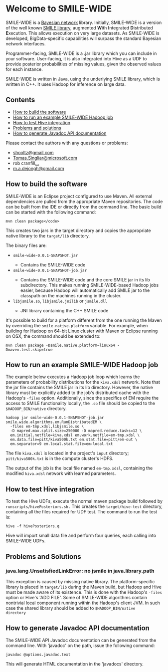 Welcome to SMILE-WIDE
======================

SMILE-WIDE is a <a href="http://en.wikipedia.org/wiki/Bayes_network">Bayesian network</a> library. 
Initially, SMILE-WIDE is a version of the well known <a href="http://genie.sis.pitt.edu">SMILE library</a>, 
augmented <b>W</b>ith <b>I</b>ntegrated <b>D</b>istributed <b>E</b>xecution. This allows execution on very
large datasets. As SMILE-WIDE is developed, BigData-specific capabilities will surpass the standard Bayesian network interfaces.

Programmer-facing, SMILE-WIDE is a .jar library which you can include in your software. 
User-facing, it is also integrated into Hive as a UDF to provide posterior probabilities 
of missing values, given the observed values for each instance.

SMILE-WIDE is written in Java, using the underlying SMILE library, which is written in C++. 
It uses Hadoop for inference on large data. 


Contents
--------

<ul>
    <li><a href="#how-to-build-the-software">How to build the software</a></li>
    <li><a href="#how-to-run-an-example-smile-wide-hadoop-job">How to run an example SMILE-WIDE Hadoop job</a></li>
    <li><a href="#how-to-test-hive-integration">How to test Hive integration</li>
	<li><a href="#problems-and-solutions">Problems and solutions</li>
    <li><a href="#how-to-generate-javadoc-api-documentation">How to generate Javadoc API documentation</a></li>
</ul>


Please contact the authors with any questions or problems:

<!-- thanks to http://www.google.com/recaptcha/mailhide/ -->

* <a href="mailto:&#115;&#104;&#111;&#111;&#108;&#116;&#122;&#064;&#103;&#109;&#097;&#105;&#108;&#046;&#099;&#111;&#109;">&#115;&#104;&#111;&#111;&#108;&#116;&#122;&#064;&#103;&#109;&#097;&#105;&#108;&#046;&#099;&#111;&#109;</a></li>
* <a href="mailto:&#084;&#111;&#109;&#097;&#115;&#046;&#083;&#105;&#110;&#103;&#108;&#105;&#097;&#114;&#064;&#109;&#105;&#099;&#114;&#111;&#115;&#111;&#102;&#116;&#046;&#099;&#111;&#109;">&#084;&#111;&#109;&#097;&#115;&#046;&#083;&#105;&#110;&#103;&#108;&#105;&#097;&#114;&#064;&#109;&#105;&#099;&#114;&#111;&#115;&#111;&#102;&#116;&#046;&#099;&#111;&#109;</a></li>
* rob cranfill<a href="http://www.google.com/recaptcha/mailhide/d?k=01Z8SMgbBZkzkDY2YgPKf1lw==&amp;c=4fFyZQPFFthx3W7IcyWhuwrFLpts6oYVdmOYzRyjvPk=" onclick="window.open('http://www.google.com/recaptcha/mailhide/d?k\07501Z8SMgbBZkzkDY2YgPKf1lw\75\75\46c\0754fFyZQPFFthx3W7IcyWhuwrFLpts6oYVdmOYzRyjvPk\075', '', 'toolbar=0,scrollbars=0,location=0,statusbar=0,menubar=0,resizable=0,width=500,height=300'); return false;" title="Reveal this e-mail address">&hellip;</a></li>
* <a href="mailto:&#109;&#046;&#097;&#046;&#100;&#101;&#106;&#111;&#110;&#103;&#104;&#064;&#103;&#109;&#097;&#105;&#108;&#046;&#099;&#111;&#109;">&#109;&#046;&#097;&#046;&#100;&#101;&#106;&#111;&#110;&#103;&#104;&#064;&#103;&#109;&#097;&#105;&#108;&#046;&#099;&#111;&#109;</a></li>


How to build the software
-------------------------

SMILE-WIDE is an Eclipse project configured to use Maven. All external dependencies
are pulled from the appropriate Maven repositories.
The code can be built from the IDE or directly from the command line. 
The basic build can be started with the following command:

```
mvn clean package</code>
```

This creates two jars in the target directory and copies the appropriate native library
to the <code>target/lib</code> directory.

The binary files are:
<ul>
<li><code>smile-wide-0.0.1-SNAPSHOT.jar</code></li>
	<ul>
		<li>
		Contains the SMILE-WIDE code
		</li>
	</ul>
</li>
<li><code>smile-wide-0.0.1-SNAPSHOT-job.jar</code></li>
	<ul>
		<li>
		Contains the SMILE-WIDE code and the core SMILE jar in its lib subdirectory.
		This makes running SMILE-WIDE-based Hadoop jobs easier, because Hadoop will automatically
		add SMILE jar to the classpath on the machines running in the cluster.
		</li>
	</ul>
</li>
<li><code>libjsmile.so</code>, <code>libjsmile.jnilib</code> or <code>jsmile.dll</code></li>
	<ul>
		<li>
		JNI library containing the C++ SMILE code</li>
		</li>
	</ul>
</ul>

It's possible to build for a platform different from the one running the Maven by overriding the <code>smile.native.platform</code>
variable. For example, when building for Hadoop on 64-bit Linux cluster with Maven or Eclipse running on OSX, the command
should be extended to: 

```
mvn clean package -Dsmile.native.platform=linux64 -Dmaven.test.skip=true
```


How to run an example SMILE-WIDE Hadoop job
-------------------------------------------

The example below executes a Hadoop job loop which learns the parameters of
probability distributions for the <code>kiva.xdsl</code> network. Note that the jar file
contains the SMILE jar in its lib directory. However, the native library 
must be explicitly added to the job's distributed cache with the Hadoop's
<code>-files</code> option. Additionally, since the specifics of EM require the access
to SMILE functionality locally, the <code>.so</code> file should be copied to the 
<code>$HADOOP_BIN/native</code> directory.

```
hadoop jar smile-wide-0.0.1-SNAPSHOT-job.jar smile.wide.algorithms.em.RunDistributedEM \
  -files em-tmp.xdsl,libjsmile.so \
  -D mapred.max.split.size=250000 -D mapred.reduce.tasks=12 \
  em.initial.netfile=kiva.xdsl em.work.netfile=em-tmp.xdsl \
  em.data.file=pitt/kiva500k.txt em.stat.file=pitt/em-out \
  em.separator=9 em.local.stat.file=em-local.txt
```

The file <code>kiva.xdsl</code> is located in the project's <code>input</code> directory; <code>pitt/kiva500k.txt</code> is in the compute cluster's HDFS.

The output of the job is the local file named <code>em-tmp.xdsl</code>, containing the modified <code>kiva.xdsl</code> network with
learned parameters.


How to test Hive integration
----------------------------

To test the Hive UDFs, execute the normal maven package build followed by <code>runscripts/hivePosteriors.sh.</code> This
creates the <code>target/hive-test</code> directory, containing all the files required for UDF test. The command to run the test is:

```
hive -f hivePosteriors.q
```

Hive will import small data file and perform four queries, each calling into SMILE-WIDE UDFs.


Problems and Solutions
----------------------

<h3>java.lang.UnsatisfiedLinkError: no jsmile in java.library.path</h3>

This exception is caused by missing native library. The platform-specific library is placed in <code>target/lib</code> during the Maven build,
but Hadoop and Hive must be made aware of its existence. This is done with the Hadoop's <code>-files</code> option or 
Hive's 'ADD FILE'. Some of SMILE-WIDE algorithms contain nontrivial local component running within the 
Hadoop's client JVM. In such case the shared library should be added to <code>$HADOOP_BIN/native directory</code>


How to generate Javadoc API documentation
-----------------------------------------

The SMILE-WIDE API Javadoc documentation can be generated from the command line. With 'javadoc' on the path,
issue the following command:

```
javadoc @options.javadoc.text
```

This will generate HTML documentation in the 'javadocs' directory.

